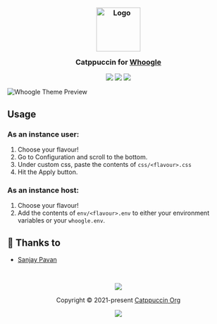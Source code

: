 <h3 align="center">
	<img src="https://raw.githubusercontent.com/catppuccin/catppuccin/main/assets/logos/exports/1544x1544_circle.png" width="100" alt="Logo"/><br/>
	<img src="https://raw.githubusercontent.com/catppuccin/catppuccin/main/assets/misc/transparent.png" height="30" width="0px"/>
	Catppuccin for <a href="https://github.com/benbusby/whoogle-search">Whoogle</a>
	<img src="https://raw.githubusercontent.com/catppuccin/catppuccin/main/assets/misc/transparent.png" height="30" width="0px"/>
</h3>

<p align="center">
    <a href="https://github.com/catppuccin/whoogle/stargazers"><img src="https://img.shields.io/github/stars/catppuccin/whoogle?colorA=363a4f&colorB=b7bdf8&style=for-the-badge"></a>
    <a href="https://github.com/catppuccin/whoogle/issues"><img src="https://img.shields.io/github/issues/catppuccin/whoogle?colorA=363a4f&colorB=f5a97f&style=for-the-badge"></a>
    <a href="https://github.com/catppuccin/whoogle/contributors"><img src="https://img.shields.io/github/contributors/catppuccin/whoogle?colorA=363a4f&colorB=a6da95&style=for-the-badge"></a>
</p>

![Whoogle Theme Preview](assets/preview.webp)

## Usage

### As an instance user:

1. Choose your flavour!
2. Go to Configuration and scroll to the bottom.
3. Under custom css, paste the contents of `css/<flavour>.css`
4. Hit the Apply button.

### As an instance host:

1. Choose your flavour!
2. Add the contents of `env/<flavour>.env` to either your environment variables or your `whoogle.env`.

## 💝 Thanks to

- [Sanjay Pavan](https://github.com/WitherCubes)

&nbsp;

<p align="center"><img src="https://raw.githubusercontent.com/catppuccin/catppuccin/main/assets/footers/gray0_ctp_on_line.svg?sanitize=true" /></p>
<p align="center">Copyright &copy; 2021-present <a href="https://github.com/catppuccin" target="_blank">Catppuccin Org</a>
<p align="center"><a href="https://github.com/catppuccin/catppuccin/blob/main/LICENSE"><img src="https://img.shields.io/static/v1.svg?style=for-the-badge&label=License&message=MIT&logoColor=d9e0ee&colorA=363a4f&colorB=b7bdf8"/></a></p>
